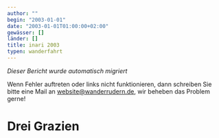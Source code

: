 ```yaml
---
author: ""
begin: "2003-01-01"
date: "2003-01-01T01:00:00+02:00"
gewässer: []
länder: []
title: inari 2003
typen: wanderfahrt
---
```



*Dieser Bericht wurde automatisch migriert*

Wenn Fehler auftreten oder links nicht funktionieren, dann schreiben Sie bitte eine Mail an website@wanderrudern.de, wir beheben das Problem gerne!



# Drei Grazien


